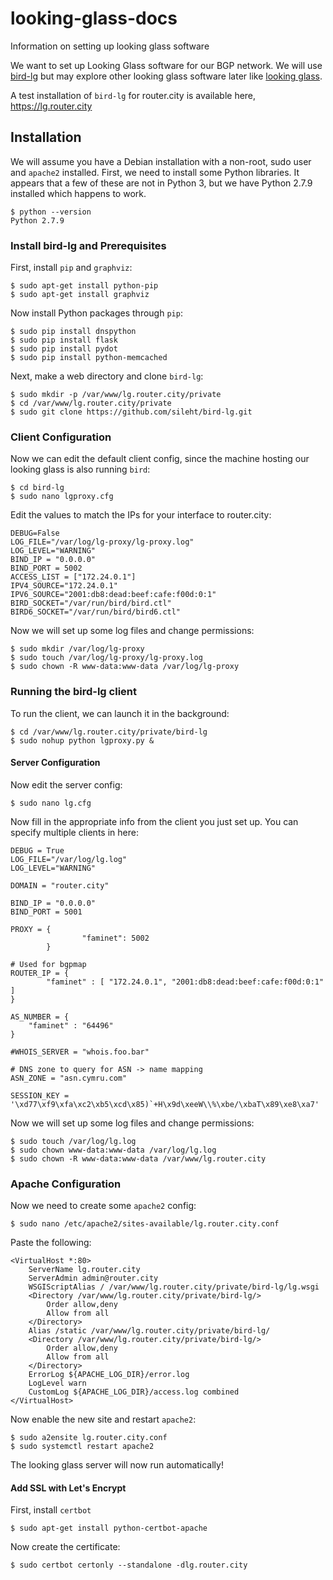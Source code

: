 # looking-glass-docs
Information on setting up looking glass software

We want to set up Looking Glass software for our BGP network. We will use [bird-lg](https://github.com/sileht/bird-lg) but may explore other looking glass software later like [looking glass](https://github.com/respawner/looking-glass).

A test installation of `bird-lg` for router.city is available here, https://lg.router.city

## Installation

We will assume you have a Debian installation with a non-root, sudo user and `apache2` installed. First, we need to install some Python libraries. It appears that a few of these are not in Python 3, but we have Python 2.7.9 installed which happens to work.

```
$ python --version
Python 2.7.9
```

### Install bird-lg and Prerequisites

First, install `pip` and `graphviz`:

```
$ sudo apt-get install python-pip
$ sudo apt-get install graphviz
```

Now install Python packages through `pip`:

```
$ sudo pip install dnspython
$ sudo pip install flask
$ sudo pip install pydot
$ sudo pip install python-memcached
```

Next, make a web directory and clone `bird-lg`:

```
$ sudo mkdir -p /var/www/lg.router.city/private
$ cd /var/www/lg.router.city/private
$ sudo git clone https://github.com/sileht/bird-lg.git
```

### Client Configuration

Now we can edit the default client config, since the machine hosting our looking glass is also running `bird`:

```
$ cd bird-lg
$ sudo nano lgproxy.cfg
```

Edit the values to match the IPs for your interface to router.city:

```
DEBUG=False
LOG_FILE="/var/log/lg-proxy/lg-proxy.log"
LOG_LEVEL="WARNING"
BIND_IP = "0.0.0.0"
BIND_PORT = 5002
ACCESS_LIST = ["172.24.0.1"]
IPV4_SOURCE="172.24.0.1"
IPV6_SOURCE="2001:db8:dead:beef:cafe:f00d:0:1"
BIRD_SOCKET="/var/run/bird/bird.ctl"
BIRD6_SOCKET="/var/run/bird/bird6.ctl"
```

Now we will set up some log files and change permissions:

```
$ sudo mkdir /var/log/lg-proxy
$ sudo touch /var/log/lg-proxy/lg-proxy.log
$ sudo chown -R www-data:www-data /var/log/lg-proxy
```

### Running the bird-lg client

To run the client, we can launch it in the background:

```
$ cd /var/www/lg.router.city/private/bird-lg
$ sudo nohup python lgproxy.py &
```

#### Server Configuration

Now edit the server config:

```
$ sudo nano lg.cfg
```

Now fill in the appropriate info from the client you just set up. You can specify multiple clients in here:

```
DEBUG = True
LOG_FILE="/var/log/lg.log"
LOG_LEVEL="WARNING"

DOMAIN = "router.city"

BIND_IP = "0.0.0.0"
BIND_PORT = 5001

PROXY = {
                "faminet": 5002
        }

# Used for bgpmap
ROUTER_IP = {
        "faminet" : [ "172.24.0.1", "2001:db8:dead:beef:cafe:f00d:0:1" ]
}

AS_NUMBER = {
    "faminet" : "64496"
}

#WHOIS_SERVER = "whois.foo.bar"

# DNS zone to query for ASN -> name mapping
ASN_ZONE = "asn.cymru.com"

SESSION_KEY = '\xd77\xf9\xfa\xc2\xb5\xcd\x85)`+H\x9d\xeeW\\%\xbe/\xbaT\x89\xe8\xa7'
```

Now we will set up some log files and change permissions:

```
$ sudo touch /var/log/lg.log
$ sudo chown www-data:www-data /var/log/lg.log
$ sudo chown -R www-data:www-data /var/www/lg.router.city
```

### Apache Configuration

Now we need to create some `apache2` config:

```
$ sudo nano /etc/apache2/sites-available/lg.router.city.conf
```

Paste the following:

```
<VirtualHost *:80>
    ServerName lg.router.city
    ServerAdmin admin@router.city
    WSGIScriptAlias / /var/www/lg.router.city/private/bird-lg/lg.wsgi
    <Directory /var/www/lg.router.city/private/bird-lg/>
        Order allow,deny
        Allow from all
    </Directory>
    Alias /static /var/www/lg.router.city/private/bird-lg/
    <Directory /var/www/lg.router.city/private/bird-lg/>
        Order allow,deny
        Allow from all
    </Directory>
    ErrorLog ${APACHE_LOG_DIR}/error.log
    LogLevel warn
    CustomLog ${APACHE_LOG_DIR}/access.log combined
</VirtualHost>
```

Now enable the new site and restart `apache2`:

```
$ sudo a2ensite lg.router.city.conf
$ sudo systemctl restart apache2
```

The looking glass server will now run automatically!

#### Add SSL with Let's Encrypt

First, install `certbot`

```
$ sudo apt-get install python-certbot-apache 
```

Now create the certificate:

```
$ sudo certbot certonly --standalone -dlg.router.city
```